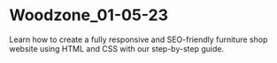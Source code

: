 # Woodzone_01-05-23
Learn how to create a fully responsive and SEO-friendly furniture shop website using HTML and CSS with our step-by-step guide.
